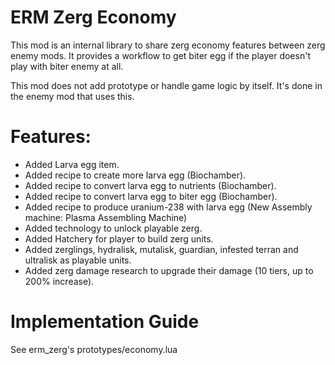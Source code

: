 # ERM Zerg Economy
This mod is an internal library to share zerg economy features between zerg enemy mods. It provides a workflow to get biter egg if the player doesn't play with biter enemy at all.  

This mod does not add prototype or handle game logic by itself.  It's done in the enemy mod that uses this.

# Features:
- Added Larva egg item.
- Added recipe to create more larva egg (Biochamber).
- Added recipe to convert larva egg to nutrients (Biochamber).
- Added recipe to convert larva egg to biter egg (Biochamber).
- Added recipe to produce uranium-238 with larva egg (New Assembly machine: Plasma Assembling Machine)
- Added technology to unlock playable zerg.
- Added Hatchery for player to build zerg units.
- Added zerglings, hydralisk, mutalisk, guardian, infested terran and ultralisk as playable units.
- Added zerg damage research to upgrade their damage (10 tiers, up to 200% increase).

# Implementation Guide
See erm_zerg's prototypes/economy.lua

